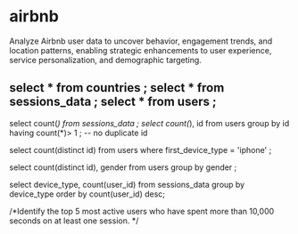 # airbnb
Analyze Airbnb user data to uncover behavior, engagement trends, and location patterns, enabling strategic enhancements to user experience, service personalization, and demographic targeting.

select * from countries ;
select * from sessions_data ;
select * from users ;
------------------------------------- 
select count(*) from sessions_data ;
select count(*), id from users 
group by id
having count(*)> 1 ; -- no duplicate id 

select count(distinct id) from users 
where first_device_type = 'iphone' ; 

select count(distinct id), gender from users 
group by gender ;

select device_type, count(user_id) from sessions_data
group by device_type
order by count(user_id) desc;

/*Identify the top 5 most active users who have spent more than 10,000 seconds on at least one session. */

 
